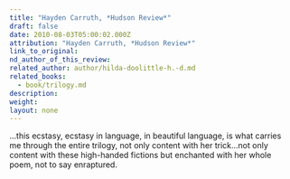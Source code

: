 ```yaml
---
title: "Hayden Carruth, *Hudson Review*"
draft: false
date: 2010-08-03T05:00:02.000Z
attribution: "Hayden Carruth, *Hudson Review*"
link_to_original:
nd_author_of_this_review:
related_author: author/hilda-doolittle-h.-d.md
related_books:
  - book/trilogy.md
description:
weight:
layout: none
---
```

...this ecstasy, ecstasy in language, in beautiful language, is what carries me through the entire trilogy, not only content with her trick...not only content with these high-handed fictions but enchanted with her whole poem, not to say enraptured.

